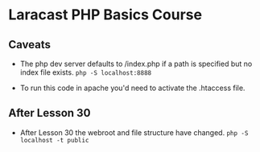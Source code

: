 # Laracast PHP Basics Course

## Caveats
* The php dev server defaults to /index.php if a path is specified but no index file exists.
```php -S localhost:8888```

* To run this code in apache you'd need to activate the .htaccess file.

## After Lesson 30
* After Lesson 30 the webroot and file structure have changed. 
```php -S localhost -t public```
